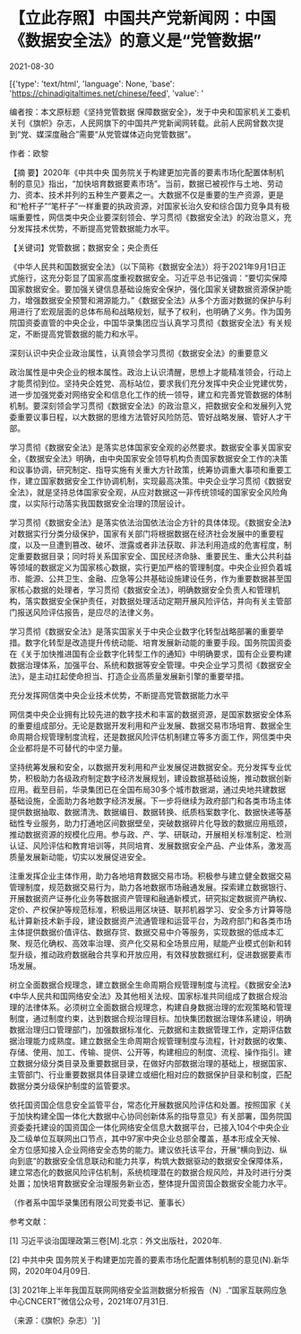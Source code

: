 # 【立此存照】中国共产党新闻网：中国《数据安全法》的意义是“党管数据”

2021-08-30

[{'type': 'text/html', 'language': None, 'base': 'https://chinadigitaltimes.net/chinese/feed', 'value': '

编者按：本文原标题《坚持党管数据 保障数据安全》，发于中央和国家机关工委机关刊《旗帜》杂志，人民网旗下的中国共产党新闻网转载。此前人民网曾数次提到“党、媒深度融合”需要“从党管媒体迈向党管数据”。



作者：欧黎

【摘 要】2020年《中共中央 国务院关于构建更加完善的要素市场化配置体制机制的意见》指出，“加快培育数据要素市场”。当前，数据已被视作与土地、劳动力、资本、技术并列的五种生产要素之一。大数据不仅是重要的生产资源，更是和“枪杆子”“笔杆子”一样重要的执政资源，对国家长治久安和综合国力竞争具有极端重要性，网信类中央企业要深刻领会、学习贯彻《数据安全法》的政治意义，充分发挥技术优势，不断提高党管数据能力水平。

【关键词】党管数据；数据安全；央企责任

《中华人民共和国数据安全法》（以下简称《数据安全法》）将于2021年9月1日正式施行，这充分彰显了国家高度重视数据安全。习近平总书记强调：“要切实保障国家数据安全。要加强关键信息基础设施安全保护，强化国家关键数据资源保护能力，增强数据安全预警和溯源能力。”《数据安全法》从多个方面对数据的保护与利用进行了宏观层面的总体布局和战略规划，赋予了权利，也明确了义务。作为国务院国资委直管的中央企业，中国华录集团应当认真学习贯彻《数据安全法》有关规定，不断提高党管数据的能力和水平。

深刻认识中央企业政治属性，认真领会学习贯彻《数据安全法》的重要意义

政治属性是中央企业的根本属性。政治上认识清醒，思想上才能精准领会，行动上才能贯彻到位。坚持央企姓党、高标站位，要求我们充分发挥中央企业党建优势，进一步加强党委对网络安全和信息化工作的统一领导，建立和完善党管数据的体制机制。要深刻领会学习贯彻《数据安全法》的政治意义，把数据安全和发展列入党委重要议事日程，以大数据的思维方法管好风险防范、管好战略发展、管好人才干部。

学习贯彻《数据安全法》是落实总体国家安全观的必然要求。数据安全事关国家安全，《数据安全法》明确，由中央国家安全领导机构负责国家数据安全工作的决策和议事协调，研究制定、指导实施有关重大方针政策，统筹协调重大事项和重要工作，建立国家数据安全工作协调机制，实现最高决策。中央企业学习贯彻《数据安全法》，就是坚持总体国家安全观，从应对数据这一非传统领域的国家安全风险角度，以实际行动落实我国数据安全治理的顶层设计。

学习贯彻《数据安全法》是落实依法治国依法治企方针的具体体现。《数据安全法》对数据实行分类分级保护，国家有关部门将根据数据在经济社会发展中的重要程度，以及一旦遭到篡改、破坏、泄露或者非法获取、非法利用造成的危害程度，制定重要数据目录；同时将关系国家安全、国民经济命脉、重要民生、重大公共利益等领域的数据定义为国家核心数据，实行更加严格的管理制度。中央企业担负着城市、能源、公共卫生、金融、应急等公共基础设施建设任务，作为重要数据甚至国家核心数据的处理者，学习贯彻《数据安全法》，明确数据安全负责人和管理机构，落实数据安全保护责任，对数据处理活动定期开展风险评估，并向有关主管部门报送风险评估报告，是应尽的法律义务。

学习贯彻《数据安全法》是落实国家关于中央企业数字化转型战略部署的重要举措。数字化转型是改造提升传统动能、培育发展新动能的重要手段。国务院国资委在《关于加快推进国有企业数字化转型工作的通知》中明确要求，国有企业要构建数据治理体系，加强平台、系统和数据等安全管理。中央企业学习贯彻《数据安全法》，是主动扛起使命担当、打造企业高质量发展新引擎的重要举措。

充分发挥网信类中央企业技术优势，不断提高党管数据能力水平

网信类中央企业拥有比较先进的数字技术和丰富的数据资源，是国家数据安全体系的重要组成部分。无论是数据开发利用和产业发展、数据交易市场培育、数据全生命周期合规管理制度流程，还是数据风险评估机制建立等多方面工作，网信类中央企业都将是不可替代的中坚力量。

坚持统筹发展和安全，以数据开发利用和产业发展促进数据安全。充分发挥专业优势，积极助力各级政府制定数字经济发展规划，建设数据基础设施，推动数据创新应用。截至目前，华录集团已在全国布局30多个城市数据湖，通过央地共建数据基础设施，全面助力各地数字经济发展。下一步将继续为政府部门和各类市场主体提供数据抽取、数据清洗、数据编目、数据转换、纸质档案数字化、数据快递等基础性专业服务，助力打通地区间数据壁垒，突破数据碎片化导致的数据应用瓶颈，推动数据资源的规模化应用。参与政、产、学、研联动，开展相关标准制定、检测认证、风险评估和教育培训等，共同培育、发展数据安全产品、产业体系，激发高质量发展新动能，切实以发展促进安全。

注重发挥企业主体作用，助力各地培育数据交易市场。积极参与建立健全数据交易管理制度，规范数据交易行为，助力各地数据市场融通发展。探索建立数据银行、开展数据资产证券化业务等数据资产管理和融通新模式，研究拟定数据资产确权、定价、产权保护等规范标准，积极运用区块链、联邦机器学习、安全多方计算等隐私计算新技术新手段，建设数据资产流通管理和运营平台，为政府部门和各类市场主体提供数据价值评估、数据存贷、数据交易中介等服务，实现数据的低成本汇聚、规范化确权、高效率治理、资产化交易和全场景应用，赋能产业模式创新和转型升级，推动政府数据融合共享和开放应用，有效释放数据红利，促进数据要素市场发展。

树立全面数据合规理念，建立数据全生命周期合规管理制度与流程。《数据安全法》《中华人民共和国网络安全法》及其他相关法规、国家标准共同组成了数据合规治理的法律体系。必须树立全面数据合规理念，构建自身数据治理的宏观策略和管理制度，通过制度约束，达到数据合规治理目标。加快集团数据治理体系建设，明确数据治理归口管理部门，加强数据标准化、元数据和主数据管理工作，定期评估数据治理能力成熟度。建立数据全生命周期合规管理制度与流程，针对数据的收集、存储、使用、加工、传输、提供、公开等，构建相应的制度、流程、操作指引。建立数据分级分类目录及重要数据目录，在做好内部数据治理的基础上，根据国家、主管部门、行业重要数据具体目录建立或细化相对应的数据保护目录和制度，匹配数据分类分级保护制度的监管要求。

依托国资国企信息安全监管平台，常态化开展数据风险评估和处置。按照国家《关于加快构建全国一体化大数据中心协同创新体系的指导意见》有关部署，国务院国资委委托建设的国资国企一体化网络安全信息大数据平台，已接入104个中央企业及二级单位互联网出口节点，其中97家中央企业总部全覆盖，基本形成全天候、全方位感知接入企业网络安全态势的能力。建议依托该平台，开展“横向到边、纵向到底”的数据安全信息联动和能力共享，构筑大数据驱动的数据安全保障体系，建立常态化的数据风险评估机制，系统梳理潜在的数据合规风险，并及时进行分类处置；加快培育数据安全治理服务新业态，整体提升国资国企数据安全能力水平。

（作者系中国华录集团有限公司党委书记、董事长）

参考文献：

[1] 习近平谈治国理政第三卷[M].北京：外文出版社，2020年.

[2] 中共中央 国务院关于构建更加完善的要素市场化配置体制机制的意见(N).新华网，2020年04月09日.

[3] 2021年上半年我国互联网网络安全监测数据分析报告（N）.“国家互联网应急中心CNCERT”微信公众号，2021年07月31日.

（来源：《旗帜》杂志）'}]